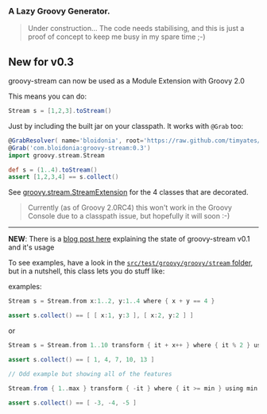 ### A Lazy Groovy Generator.

>Under construction...  The code needs stabilising, and this is just a proof of concept to keep me busy in my spare time ;-)

## New for v0.3

groovy-stream can now be used as a Module Extension with Groovy 2.0

This means you can do:

```groovy
Stream s = [1,2,3].toStream()
```

Just by including the built jar on your classpath. It works with `@Grab` too:

```groovy
@GrabResolver( name='bloidonia', root='https://raw.github.com/timyates/bloidonia-repo/master' )
@Grab('com.bloidonia:groovy-stream:0.3')
import groovy.stream.Stream 

def s = (1..4).toStream()
assert [1,2,3,4] == s.collect()
```

See [groovy.stream.StreamExtension](https://github.com/timyates/groovy-stream/blob/master/src/main/groovy/groovy/stream/StreamExtension.java) for the 4 classes that are decorated.

>Currently (as of Groovy 2.0RC4) this won't work in the Groovy Console due to a classpath issue, but hopefully it will soon :-)

---

**NEW**: There is a [blog post here](http://blog.bloidonia.com/post/22117894718/groovy-stream-a-lazy-generator-and-list-comprehension) explaining the state of groovy-stream v0.1 and it's usage

To see examples, have a look in the [`src/test/groovy/groovy/stream` folder](https://github.com/timyates/groovy-stream/tree/master/src/test/groovy/groovy/stream), but in a nutshell, this class lets you do stuff like:

examples:

```groovy
Stream s = Stream.from x:1..2, y:1..4 where { x + y == 4 }

assert s.collect() == [ [ x:1, y:3 ], [ x:2, y:2 ] ]
```

or


```groovy
Stream s = Stream.from 1..10 transform { it + x++ } where { it % 2 } using x:0

assert s.collect() == [ 1, 4, 7, 10, 13 ]
```

```groovy
// Odd example but showing all of the features

Stream.from { 1..max } transform { -it } where { it >= min } using min:3, max:5

assert s.collect() == [ -3, -4, -5 ]
```
